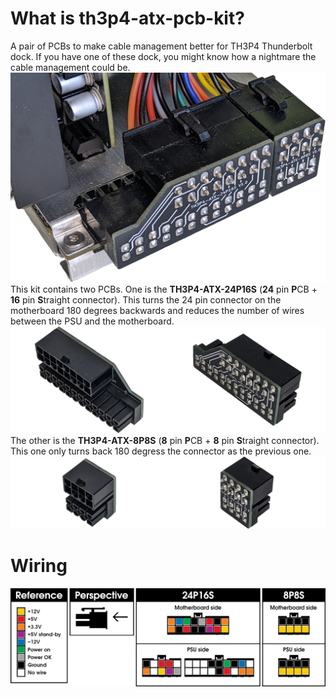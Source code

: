 # What is th3p4-atx-pcb-kit?
A pair of PCBs to make cable management better for TH3P4 Thunderbolt dock. If you have one of these dock, you might know how a nightmare the cable management could be.
![Assembled PCBs](https://raw.githubusercontent.com/mosomate/th3p4-atx-pcb-kit/main/docs/assembled.png)
This kit contains two PCBs. One is the **TH3P4-ATX-24P16S** (**24** pin **P**CB + **16** pin **S**traight connector). This turns the 24 pin connector on the motherboard 180 degrees backwards and reduces the number of wires between the PSU and the motherboard.
![Assembled 24P16S](https://raw.githubusercontent.com/mosomate/th3p4-atx-pcb-kit/main/docs/collage_24p16s.png)
The other is the **TH3P4-ATX-8P8S** (**8** pin **P**CB + **8** pin **S**traight connector). This one only turns back 180 degress the connector as the previous one.
![Assembled PCBs](https://raw.githubusercontent.com/mosomate/th3p4-atx-pcb-kit/main/docs/collage_8p8s.png)
# Wiring
![Assembled PCBs](https://raw.githubusercontent.com/mosomate/th3p4-atx-pcb-kit/main/docs/pinout.png)